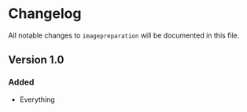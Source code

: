 # Changelog

All notable changes to `imagepreparation` will be documented in this file.

## Version 1.0

### Added
- Everything
